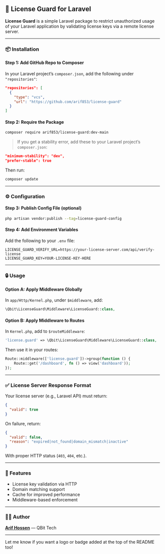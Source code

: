 ## 🚫 License Guard for Laravel

**License Guard** is a simple Laravel package to restrict unauthorized usage of your Laravel application by validating license keys via a remote license server.

---

### 📦 Installation

#### Step 1: Add GitHub Repo to Composer

In your Laravel project’s `composer.json`, add the following under `"repositories"`:

```json
"repositories": [
  {
    "type": "vcs",
    "url": "https://github.com/arif853/license-guard"
  }
]
```

#### Step 2: Require the Package

```bash
composer require arif853/license-guard:dev-main
```

> If you get a stability error, add these to your Laravel project’s `composer.json`:

```json
"minimum-stability": "dev",
"prefer-stable": true
```

Then run:

```bash
composer update
```

---

### ⚙️ Configuration

#### Step 3: Publish Config File (optional)

```bash
php artisan vendor:publish --tag=license-guard-config
```

#### Step 4: Add Environment Variables

Add the following to your `.env` file:

```env
LICENSE_GUARD_VERIFY_URL=https://your-license-server.com/api/verify-license
LICENSE_GUARD_KEY=YOUR-LICENSE-KEY-HERE
```

---

### 🔒 Usage

#### Option A: Apply Middleware Globally

In `app/Http/Kernel.php`, under `$middleware`, add:

```php
\Qbit\LicenseGuard\Middleware\LicenseGuard::class,
```

#### Option B: Apply Middleware to Routes

In `Kernel.php`, add to `$routeMiddleware`:

```php
'license.guard' => \Qbit\LicenseGuard\Middleware\LicenseGuard::class,
```

Then use it in your routes:

```php
Route::middleware(['license.guard'])->group(function () {
    Route::get('/dashboard', fn () => view('dashboard'));
});
```

---

### ✅ License Server Response Format

Your license server (e.g., Laravel API) must return:

```json
{
  "valid": true
}
```

On failure, return:

```json
{
  "valid": false,
  "reason": "expired|not_found|domain_mismatch|inactive"
}
```

With proper HTTP status (`403`, `404`, etc.).

---

### 🧠 Features

* License key validation via HTTP
* Domain matching support
* Cache for improved performance
* Middleware-based enforcement

---

### 👨‍💻 Author

**[Arif Hossen](https://github.com/arif853)** — QBit Tech

---

Let me know if you want a logo or badge added at the top of the README too!
